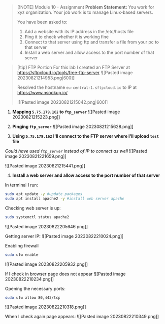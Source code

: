 
> [!NOTE] Module 10 - Assignment
> **Problem Statement:**
> You work for xyz organization. Your job work is to manage Linux-based servers.
> 
> You have been asked to:
> 1. Add a website with its IP address in the /etc/hosts file
> 2. Ping it to check whether it is working fine
> 3. Connect to that server using ftp and transfer a file from your pc to that server
> 4. Install a web server and allow access to the port number of that server


> [!tip] FTP Portion
> For this lab I created an FTP Server at https://sftpcloud.io/tools/free-ftp-server
> ![[Pasted image 20230821214953.png|600]]
> 
> Resolved the hostname `eu-central-1.sftpcloud.io` to IP at https://www.nsookup.io/
> 
> ![[Pasted image 20230821215042.png|600]]
> 


1. **Mapping `5.75.179.162` to `ftp_server`**
![[Pasted image 20230821215223.png]]
2. **Pinging `ftp_server`**
![[Pasted image 20230821215628.png]]



3. **Using `5.75.179.162` I'll connect to the FTP server where I'll upload `test` file**

*Could have used `ftp_server` instead of IP to connect as well*
![[Pasted image 20230821221659.png]]

![[Pasted image 20230821215441.png]]


4. **Install a web server and allow access to the port number of that server**

In terminal I run:
```bash
sudo apt update -y #update packages
sudo apt install apache2 -y #install web server apache
```

Checking web server is up:
```bash
sudo systemctl status apache2
```
![[Pasted image 20230822205646.png]]

Getting server IP:
![[Pasted image 20230822210024.png]]

Enabling firewall
```bash
sudo ufw enable
```
![[Pasted image 20230822205932.png]]

If I check in browser page does not appear
![[Pasted image 20230822210234.png]]

Opening the necessary ports:
```bash
sudo ufw allow 80,443/tcp
```
![[Pasted image 20230822210318.png]]

When I check again page appears:
![[Pasted image 20230822210349.png]]

